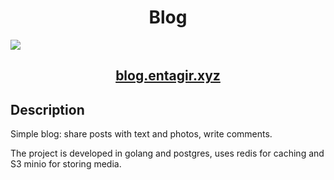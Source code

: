 <h1 align="center">Blog</h1>

<img src="https://entagir.xyz/img/blog1.png">


<h2 align="center"><a  href="https://blog.entagir.xyz">blog.entagir.xyz</a></h2>

## Description
Simple blog: share posts with text and photos, write comments.

The project is developed in golang and postgres, uses redis for caching and S3 minio for storing media.
